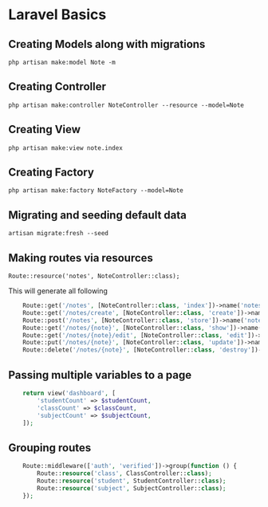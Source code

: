 # Laravel Basics

## Creating Models along with migrations

`php artisan make:model Note -m`

## Creating Controller

`php artisan make:controller NoteController --resource --model=Note`

## Creating View

`php artisan make:view note.index`

## Creating Factory

`php artisan make:factory NoteFactory --model=Note`

## Migrating and seeding default data

`artisan migrate:fresh --seed`

## Making routes via resources

`Route::resource('notes', NoteController::class);`

This will generate all following

```php
    Route::get('/notes', [NoteController::class, 'index'])->name('notes.index'); // List all notes
    Route::get('/notes/create', [NoteController::class, 'create'])->name('notes.create'); // Show form to create a new note
    Route::post('/notes', [NoteController::class, 'store'])->name('notes.store'); // Store a new note
    Route::get('/notes/{note}', [NoteController::class, 'show'])->name('notes.show'); // Show a specific note
    Route::get('/notes/{note}/edit', [NoteController::class, 'edit'])->name('notes.edit'); // Show form to edit a specific note
    Route::put('/notes/{note}', [NoteController::class, 'update'])->name('notes.update'); // Update a specific note
    Route::delete('/notes/{note}', [NoteController::class, 'destroy'])->name('notes.destroy'); // Delete a specific note
```

## Passing multiple variables to a page

```php
    return view('dashboard', [
        'studentCount' => $studentCount,
        'classCount' => $classCount,
        'subjectCount' => $subjectCount,
    ]);
```

## Grouping routes

```php
    Route::middleware(['auth', 'verified'])->group(function () {
        Route::resource('class', ClassController::class);
        Route::resource('student', StudentController::class);
        Route::resource('subject', SubjectController::class);
    });
```
